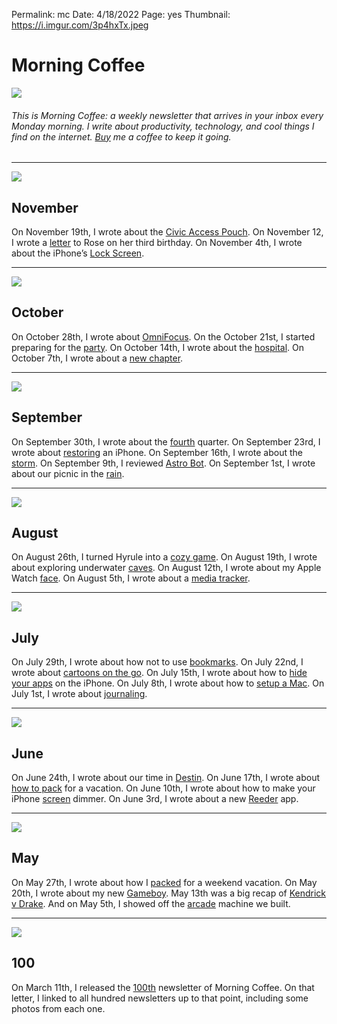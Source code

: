 
Permalink: mc
Date: 4/18/2022
Page: yes
Thumbnail: https://i.imgur.com/3p4hxTx.jpeg

# Morning Coffee

![][image-1]

###### This is Morning Coffee: a weekly newsletter that arrives in your inbox every Monday morning. I write about productivity, technology, and cool things I find on the internet. [Buy][1] me a coffee to keep it going.

---- 

![][image-2]

## November

On November 19th, I wrote about the [Civic Access Pouch][2]. On November 12, I wrote a [letter][3] to Rose on her third birthday. On November 4th, I wrote about the iPhone’s [Lock Screen][4].

---- 

![][image-3]

## October

On October 28th, I wrote about [OmniFocus][5]. On the October 21st, I started preparing for the [party][6]. On October 14th, I wrote about the [hospital][7]. On October 7th, I wrote about a [new chapter][8].

---- 

![][image-4]

## September

On September 30th, I wrote about the [fourth][9] quarter. On September 23rd, I wrote about [restoring][10] an iPhone. On September 16th, I wrote about the [storm][11]. On September 9th, I reviewed [Astro Bot][12]. On September 1st, I wrote about our picnic in the [rain][13]. 

---- 

![][image-5]

## August

On August 26th, I turned Hyrule into a [cozy game][14]. On August 19th, I wrote about exploring underwater [caves][15]. On August 12th, I wrote about my Apple Watch [face][16]. On August 5th, I wrote about a [media tracker][17]. 

---- 

![][image-6]

## July

On July 29th, I wrote about how not to use [bookmarks][18]. On July 22nd, I wrote about [cartoons on the go][19]. On July 15th, I wrote about how to [hide your apps][20] on the iPhone. On July 8th, I wrote about how to [setup a Mac][21]. On July 1st, I wrote about [journaling][22].

---- 

![][image-7]

## June

On June 24th, I wrote about our time in [Destin][23]. On June 17th, I wrote about [how to pack][24] for a vacation. On June 10th,  I wrote about how to make your iPhone [screen][25] dimmer. On June 3rd, I wrote about a new [Reeder][26] app.

---- 

![][image-8]

## May

On May 27th, I wrote about how I [packed][27] for a weekend vacation. On May 20th, I wrote about my new [Gameboy][28]. May 13th was a big recap of [Kendrick v Drake][29]. And on May 5th, I showed off the [arcade][30] machine we built.

---- 

![][image-9]

## 100

On March 11th, I released the [100th][31] newsletter of Morning Coffee. On that letter, I linked to all hundred newsletters up to that point, including some photos from each one.

[1]:	https://buy.stripe.com/fZe4jqd135LRc4U4gj
[2]:	https://nashp.com/136
[3]:	https://nashp.com/135
[4]:	https://nashp.com/134
[5]:	https://nashp.com/133
[6]:	https://nashp.com/132
[7]:	https://nashp.com/131
[8]:	https://nashp.com/130
[9]:	https://nashp.com/129
[10]:	https://nashp.com/128
[11]:	https://nashp.com/127
[12]:	https://nashp.com/126
[13]:	https://nashp.com/125
[14]:	https://nashp.com/124
[15]:	https://nashp.com/123
[16]:	https://nashp.com/122
[17]:	https://nashp.com/121
[18]:	https://nashp.com/120
[19]:	https://nashp.com/119
[20]:	https://nashp.com/118
[21]:	https://nashp.com/117
[22]:	https://nashp.com/116
[23]:	https://nashp.com/115
[24]:	https://nashp.com/114
[25]:	https://nashp.com/113
[26]:	https://nashp.com/112
[27]:	https://nashp.com/111
[28]:	https://nashp.com/110
[29]:	https://nashp.com/109
[30]:	https://nashp.com/108
[31]:	https://nashp.com/100

[image-1]:	https://i.imgur.com/MwejBou.jpg
[image-2]:	https://imgur.com/MZ5vmVu.jpg
[image-3]:	https://imgur.com/mCGCtrH.jpg
[image-4]:	https://imgur.com/3pqwdhv.jpg
[image-5]:	https://imgur.com/CmeWY7M.jpg
[image-6]:	https://imgur.com/ltslttI.jpg
[image-7]:	https://imgur.com/qb0lqqM.jpg
[image-8]:	https://live.staticflickr.com/65535/53700009247_9411bf2414_k.jpg
[image-9]:	https://cdn.blot.im/blog_7d9c6729f90a4fd68ca68a09e88009f0/_image_cache/082ca3d7-f861-457d-a77b-81029dfbd3fe.jpg